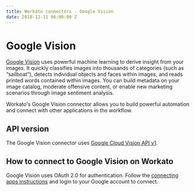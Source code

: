 ```yaml
---
title: Workato connectors - Google Vision
date: 2018-12-11 06:00:00 Z
---
```


# Google Vision
[Google Vision](https://cloud.google.com/vision) uses powerful machine learning to derive insight from your images. It quickly classifies images into thousands of categories (such as “sailboat”), detects individual objects and faces within images, and reads printed words contained within images. You can build metadata on your image catalog, moderate offensive content, or enable new marketing scenarios through image sentiment analysis.

Workato's Google Vision connector allows you to build powerful automation and connect with other applications in the workflow.

## API version
The Google Vision connector uses [Google Cloud Vision API v1](https://cloud.google.com/vision/docs/reference/rest/).

## How to connect to Google Vision on Workato
Google Vision uses OAuth 2.0 for authentication. Follow the [connecting apps instructions](/connections.md) and login to your Google account to connect.
